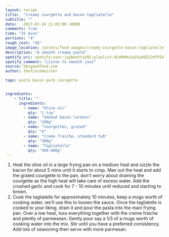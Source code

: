 ```yaml
---
layout: recipe
title:  "Creamy courgette and bacon tagliatelle"
subtitle: ""
date:   2017-03-24 21:02:00 +0000
comments: true
time: "25 mins"
portions: "4"
rough_cost: "£6"
image_location: /assets/food-images/creamy-courgette-bacon-tagliatelle.jpeg
description: "A smooth creamy pasta"
spotify_uri: spotify:user:jaybeattie92:playlist:4CeMdHu1yU1w8932JmTPI4
spotify_comment: "Listen to smooth jazz"
source: bbcgoodfood.com
author: thefinchmeister

tags: pasta bacon pork courgette


ingredients:
    - title: ""
      ingredients:
        - name: "Olive oil"
          qty: "1 tsp"
        - name: "Smoked bacon lardons"
          qty: "200g"
        - name: "Courgettes, grated"
          qty: "4"
        - name: "Creme fraiche, standard tub"
          qty: "300g"
        - name: "Tagliatelle"
          qty: "300-400g"
---
```


1. Heat the olive oil in a large frying pan on a medium heat and sizzle the bacon for about 5 mins until it starts to crisp. Max out the heat and add the grated courgette to the pan, don't worry about draining the courgette as the high heat will take care of excess water. Add the crushed garlic and cook for 7 - 10 minutes until reduced and starting to brown.
2. Cook the tagliatelle for approximately 10 minutes, keep a mugs worth of cooking water, we'll use this to loosen the sauce. Once the tagliatelle is cooked to your liking, drain it and pour the pasta into the main frying pan. Over a low heat, toss everything together with the creme fraiche and plently of parmesean. Gently pour say a 1/3 of a mugs worth of cooking water into the mix. Stir until you have a preferred consistency. Add lots of seasoning then serve with more parmesan.
